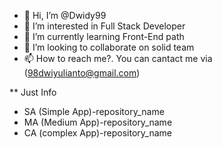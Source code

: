 - 👋 Hi, I’m @Dwidy99
- 👀 I’m interested in Full Stack Developer
- 🌱 I’m currently learning Front-End path
- 💞️ I’m looking to collaborate on solid team
- 📫 How to reach me?. You can cantact me via (98dwiyulianto@gmail.com)

** Just Info
- SA (Simple App)-repository_name
- MA (Medium App)-repository_name
- CA (complex App)-repository_name

<!---
Dwidy99/Dwidy99 is a ✨ special ✨ repository because its `README.md` (this file) appears on your GitHub profile.
You can click the Preview link to take a look at your changes.
--->
